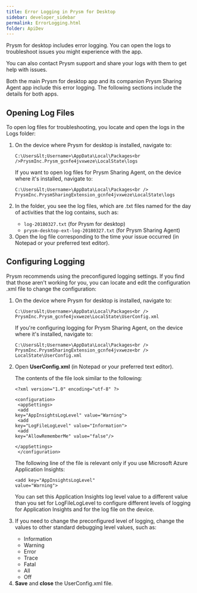 ```yaml
---
title: Error Logging in Prysm for Desktop
sidebar: developer_sidebar
permalink: ErrorLogging.html
folder: ApiDev
---
```

		   
			
<p>Prysm for desktop includes error logging. You can open the logs to troubleshoot issues you might experience with the app.</p>
	
<p>You can also contact Prysm support and share your logs with them to get help with issues.</p>

<p>Both the main Prysm for desktop app and its companion Prysm Sharing Agent app include this error logging. The following sections include the details for both apps.</p>

<h2>Opening Log Files</h2>
	
<p>To open log files for troubleshooting, you locate and open the logs in the Logs folder:</p>

<ol>
<li><p>On the device where Prysm for desktop is installed, navigate to:</p>
	
<code>C:\Users\&lt;Username&gt;\AppData\Local\Packages\<br />PrysmInc.Prysm_gcnfe4jvxweze\LocalState\logs</code>
	
<p>If you want to open log files for Prysm Sharing Agent, on the device where it's installed, navigate to:</p>
	
<code>C:\Users\&lt;Username&gt;\AppData\Local\Packages\<br />
PrysmInc.PrysmSharingExtension_gcnfe4jvxweze\LocalState\logs</code>
</li>
	
<li><p>In the folder, you see the log files, which are .txt files named for the day of activities that the log contains, such as:</p>
	
<ul>
<li><code>log-20180327.txt</code> (for Prysm for desktop)</li>
<li><code>prysm-desktop-ext-log-20180327.txt</code> (for Prysm Sharing Agent)</li>
</ul></li>

<li>Open the log file corresponding to the time your issue occurred (in Notepad or your preferred text editor).</li>
</ol>

	
<h2>Configuring Logging</h2>

<p>Prysm recommends using the preconfigured logging settings. If you find that those aren't working for you, you can locate and edit the configuration .xml file to change the configuration:</p>

<ol>
<li><p>On the device where Prysm for desktop is installed, navigate to:</p>
	
<code>C:\Users\&lt;Username&gt;\AppData\Local\Packages\<br />
PrysmInc.Prysm_gcnfe4jvxweze\LocalState\UserConfig.xml</code>
	
<p>If you're configuring logging for Prysm Sharing Agent, on the device where it's installed, navigate to:</p>
	
<code>C:\Users\&lt;Username&gt;\AppData\Local\Packages\<br />
PrysmInc.PrysmSharingExtension_gcnfe4jvxweze\<br />
LocalState\UserConfig.xml</code>
</li>
	
<li><p>Open <b>UserConfig.xml</b> (in Notepad or your preferred text editor).</p>
	
<p>The contents of the file look similar to the following:</p>
	
<code>&lt;?xml version="1.0" encoding="utf-8" ?&gt;<br />
&lt;configuration&gt;<br />
&lt;appSettings&gt;<br />
&lt;add key="AppInsightsLogLevel" value="Warning"&gt;<br />
&lt;add key="LogFileLogLevel" value="Information"&gt;<br />
&lt;add key="AllowRememberMe" value="false"/&gt;<br />
&lt;/appSettings&gt;<br />
&lt;/configuration&gt;</code>
	
<p>The following line of the file is relevant only if you use Microsoft Azure Application Insights:</p>
	
<code>&lt;add key="AppInsightsLogLevel" value="Warning"&gt;</code>
	
<p>You can set this Application Insights log level value to a different value than you set for LogFileLogLevel to configure different levels of logging for Application Insights and for the log file on the device.</p>
</li>
	
<li><p>If you need to change the preconfigured level of logging, change the values to other standard debugging level values, such as:</p>

<ul>
<li>Information</li>
<li>Warning</li>
<li>Error</li>
<li>Trace</li>
<li>Fatal</li>
<li>All</li>
<li>Off</li>
</ul></li>
<li><b>Save</b> and <b>close</b> the UserConfig.xml file.</li>
</ol>		
